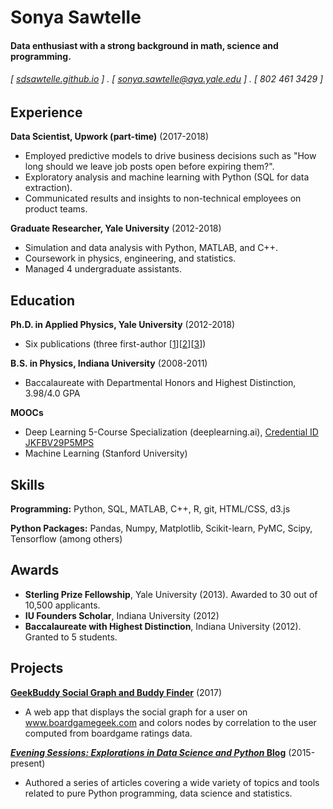 Sonya Sawtelle
======

#### Data enthusiast with a strong background in math, science and programming. 
###### [ [sdsawtelle.github.io](http://sdsawtelle.github.io) ] . [ sonya.sawtelle@aya.yale.edu ] . [ 802 461 3429 ]

Experience
---------
**Data Scientist, Upwork (part-time)** (2017-2018)

- Employed predictive models to drive business decisions such as "How long should we leave job posts open before expiring them?". 
- Exploratory analysis and machine learning with Python (SQL for data extraction).
- Communicated results and insights to non-technical employees on product teams.

**Graduate Researcher, Yale University** (2012-2018)

- Simulation and data analysis with Python, MATLAB, and C++.
- Coursework in physics, engineering, and statistics.
- Managed 4 undergraduate assistants.

<!---
**Medical College Admission Test Instructor, Kaplan Test Prep** (2011-2012)

- Planned and delivered lectures on undergraduate Physics, Chemistry and Biology.
-->

Education
---------
**Ph.D. in Applied Physics, Yale University** (2012-2018)

- Six publications (three first-author [[1](https://journals.aps.org/prb/abstract/10.1103/PhysRevB.99.054304)][[2](https://aip.scitation.org/doi/abs/10.1063/1.5051638)][[3](https://iopscience.iop.org/article/10.1088/1361-6528/aae673/meta)])

**B.S. in Physics, Indiana University** (2008-2011)

- Baccalaureate with Departmental Honors and Highest Distinction, 3.98/4.0 GPA

**MOOCs**

- Deep Learning 5-Course Specialization (deeplearning.ai), [Credential ID JKFBV29P5MPS](https://www.coursera.org/account/accomplishments/specialization/JKFBV29P5MPS)
- Machine Learning (Stanford University)


Skills
------
**Programming:** Python, SQL, MATLAB, C++, R, git, HTML/CSS, d3.js

**Python Packages:** Pandas, Numpy, Matplotlib, Scikit-learn, PyMC, Scipy, Tensorflow (among others)


Awards
------
- **Sterling Prize Fellowship**, Yale University (2013). Awarded to 30 out of 10,500 applicants.
- **IU Founders Scholar**, Indiana University (2012)
- **Baccalaureate with Highest Distinction**, Indiana University (2012). Granted to 5 students.

<!---
Granted to 5 students out of 498 in the class.
-->

Projects
--------
**[GeekBuddy Social Graph and Buddy Finder](http://sdsawtelle.pythonanywhere.com)** (2017)

- A web app that displays the social graph for a user on www.boardgamegeek.com and colors nodes by correlation to the user computed from boardgame ratings data.

**[*Evening Sessions: Explorations in Data Science and Python* Blog](http://sdsawtelle.github.io/blog/output/index.html)** (2015-present)

- Authored a series of articles covering a wide variety of topics and tools related to pure Python programming, data science and statistics.  